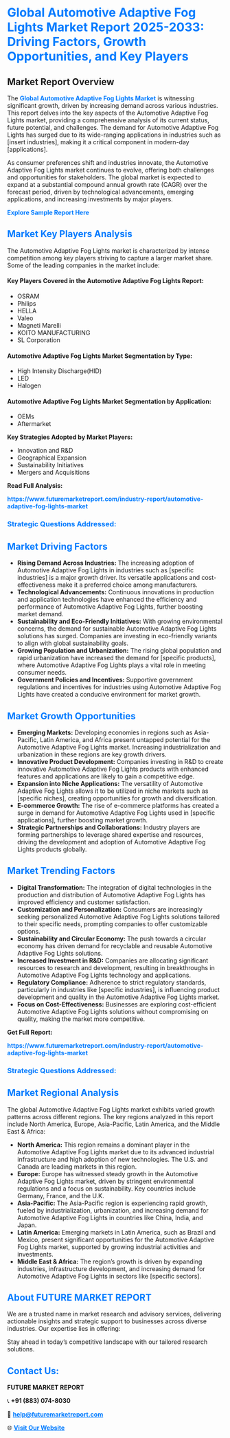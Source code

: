 <h1 style="color: #007BFF;">Global Automotive Adaptive Fog Lights Market Report 2025-2033: Driving Factors, Growth Opportunities, and Key Players</h1>

<section id="overview">
<h2>Market Report Overview</h2>
<p>The <a href="https://www.futuremarketreport.com/industry-report/automotive-adaptive-fog-lights-market" style="color: #007BFF; text-decoration: none;"><strong>Global Automotive Adaptive Fog Lights Market</strong></a> is witnessing significant growth, driven by increasing demand across various industries. This report delves into the key aspects of the Automotive Adaptive Fog Lights market, providing a comprehensive analysis of its current status, future potential, and challenges. The demand for Automotive Adaptive Fog Lights has surged due to its wide-ranging applications in industries such as [insert industries], making it a critical component in modern-day [applications].</p>
<p>As consumer preferences shift and industries innovate, the Automotive Adaptive Fog Lights market continues to evolve, offering both challenges and opportunities for stakeholders. The global market is expected to expand at a substantial compound annual growth rate (CAGR) over the forecast period, driven by technological advancements, emerging applications, and increasing investments by major players.</p>
</section>

<section id="overview">
<p><a href="https://www.futuremarketreport.com/request-sample/reportId=41225" style="color: #007BFF; text-decoration: none;"><strong>Explore Sample Report Here</strong></a></p>
</section>

<section id="key-players">
<h2 style="color: #007BFF;">Market Key Players Analysis</h2>
<p>The Automotive Adaptive Fog Lights market is characterized by intense competition among key players striving to capture a larger market share. Some of the leading companies in the market include:</p>
<h4>Key Players Covered in the Automotive Adaptive Fog Lights Report:</h4>
<ul><li>OSRAM</li><li>Philips</li><li>HELLA</li><li>Valeo</li><li>Magneti Marelli</li><li>KOITO MANUFACTURING</li><li>SL Corporation</li></ul>
<h4>Automotive Adaptive Fog Lights Market Segmentation by Type:</h4>
<ul><li>High Intensity Discharge(HID)</li><li>LED</li><li>Halogen</li></ul>

<h4>Automotive Adaptive Fog Lights Market Segmentation by Application:</h4>
<ul><li>OEMs</li><li>Aftermarket</li></ul>
<p><strong>Key Strategies Adopted by Market Players:</strong></p>
<ul>
<li>Innovation and R&D</li>
<li>Geographical Expansion</li>
<li>Sustainability Initiatives</li>
<li>Mergers and Acquisitions</li>
</ul>
</section>

<section>
<p><strong>Read Full Analysis: </strong></p><a href="https://www.futuremarketreport.com/industry-report/automotive-adaptive-fog-lights-market" style="color: #007BFF; text-decoration: none;"><strong>https://www.futuremarketreport.com/industry-report/automotive-adaptive-fog-lights-market</strong></a>
<h3 style="color: #007BFF;">Strategic Questions Addressed:</h3>
</section>

<section id="driving-factors">
<h2 style="color: #007BFF;">Market Driving Factors</h2>
<ul>
<li><strong>Rising Demand Across Industries:</strong> The increasing adoption of Automotive Adaptive Fog Lights in industries such as [specific industries] is a major growth driver. Its versatile applications and cost-effectiveness make it a preferred choice among manufacturers.</li>
<li><strong>Technological Advancements:</strong> Continuous innovations in production and application technologies have enhanced the efficiency and performance of Automotive Adaptive Fog Lights, further boosting market demand.</li>
<li><strong>Sustainability and Eco-Friendly Initiatives:</strong> With growing environmental concerns, the demand for sustainable Automotive Adaptive Fog Lights solutions has surged. Companies are investing in eco-friendly variants to align with global sustainability goals.</li>
<li><strong>Growing Population and Urbanization:</strong> The rising global population and rapid urbanization have increased the demand for [specific products], where Automotive Adaptive Fog Lights plays a vital role in meeting consumer needs.</li>
<li><strong>Government Policies and Incentives:</strong> Supportive government regulations and incentives for industries using Automotive Adaptive Fog Lights have created a conducive environment for market growth.</li>
</ul>
</section>

<section id="growth-opportunities">
<h2 style="color: #007BFF;">Market Growth Opportunities</h2>
<ul>
<li><strong>Emerging Markets:</strong> Developing economies in regions such as Asia-Pacific, Latin America, and Africa present untapped potential for the Automotive Adaptive Fog Lights market. Increasing industrialization and urbanization in these regions are key growth drivers.</li>
<li><strong>Innovative Product Development:</strong> Companies investing in R&D to create innovative Automotive Adaptive Fog Lights products with enhanced features and applications are likely to gain a competitive edge.</li>
<li><strong>Expansion into Niche Applications:</strong> The versatility of Automotive Adaptive Fog Lights allows it to be utilized in niche markets such as [specific niches], creating opportunities for growth and diversification.</li>
<li><strong>E-commerce Growth:</strong> The rise of e-commerce platforms has created a surge in demand for Automotive Adaptive Fog Lights used in [specific applications], further boosting market growth.</li>
<li><strong>Strategic Partnerships and Collaborations:</strong> Industry players are forming partnerships to leverage shared expertise and resources, driving the development and adoption of Automotive Adaptive Fog Lights products globally.</li>
</ul>
</section>

<section id="trending-factors">
<h2 style="color: #007BFF;">Market Trending Factors</h2>
<ul>
<li><strong>Digital Transformation:</strong> The integration of digital technologies in the production and distribution of Automotive Adaptive Fog Lights has improved efficiency and customer satisfaction.</li>
<li><strong>Customization and Personalization:</strong> Consumers are increasingly seeking personalized Automotive Adaptive Fog Lights solutions tailored to their specific needs, prompting companies to offer customizable options.</li>
<li><strong>Sustainability and Circular Economy:</strong> The push towards a circular economy has driven demand for recyclable and reusable Automotive Adaptive Fog Lights solutions.</li>
<li><strong>Increased Investment in R&D:</strong> Companies are allocating significant resources to research and development, resulting in breakthroughs in Automotive Adaptive Fog Lights technology and applications.</li>
<li><strong>Regulatory Compliance:</strong> Adherence to strict regulatory standards, particularly in industries like [specific industries], is influencing product development and quality in the Automotive Adaptive Fog Lights market.</li>
<li><strong>Focus on Cost-Effectiveness:</strong> Businesses are exploring cost-efficient Automotive Adaptive Fog Lights solutions without compromising on quality, making the market more competitive.</li>
</ul>
</section>

<section>
<p><strong>Get Full Report: </strong></p><a href="https://www.futuremarketreport.com/industry-report/automotive-adaptive-fog-lights-market" style="color: #007BFF; text-decoration: none;"><strong>https://www.futuremarketreport.com/industry-report/automotive-adaptive-fog-lights-market</strong></a>
<h3 style="color: #007BFF;">Strategic Questions Addressed:</h3>
</section>


<section id="regional-analysis">
<h2 style="color: #007BFF;">Market Regional Analysis</h2>
<p>The global Automotive Adaptive Fog Lights market exhibits varied growth patterns across different regions. The key regions analyzed in this report include North America, Europe, Asia-Pacific, Latin America, and the Middle East & Africa:</p>
<ul>
<li><strong>North America:</strong> This region remains a dominant player in the Automotive Adaptive Fog Lights market due to its advanced industrial infrastructure and high adoption of new technologies. The U.S. and Canada are leading markets in this region.</li>
<li><strong>Europe:</strong> Europe has witnessed steady growth in the Automotive Adaptive Fog Lights market, driven by stringent environmental regulations and a focus on sustainability. Key countries include Germany, France, and the U.K.</li>
<li><strong>Asia-Pacific:</strong> The Asia-Pacific region is experiencing rapid growth, fueled by industrialization, urbanization, and increasing demand for Automotive Adaptive Fog Lights in countries like China, India, and Japan.</li>
<li><strong>Latin America:</strong> Emerging markets in Latin America, such as Brazil and Mexico, present significant opportunities for the Automotive Adaptive Fog Lights market, supported by growing industrial activities and investments.</li>
<li><strong>Middle East & Africa:</strong> The region’s growth is driven by expanding industries, infrastructure development, and increasing demand for Automotive Adaptive Fog Lights in sectors like [specific sectors].</li>
</ul>
</section>

<footer>
<h2 style="color: #007BFF;">About FUTURE MARKET REPORT</h2>
<p>We are a trusted name in market research and advisory services, delivering actionable insights and strategic support to businesses across diverse industries. Our expertise lies in offering:</p>

<p>Stay ahead in today’s competitive landscape with our tailored research solutions.</p>

<h2 style="color: #007BFF;">Contact Us:</h2>
<p><strong>FUTURE MARKET REPORT</strong></p>
<p>📞 <strong>+91 (883) 074-8030</strong></p>
<p>📧 <strong><a href="mailto:help@futuremarketreport.com" style="color: #007BFF;">help@futuremarketreport.com</a></strong></p>
<p>🌐 <strong><a href="https://www.futuremarketreport.com/" style="color: #007BFF;">Visit Our Website</a></strong></p>
</footer>